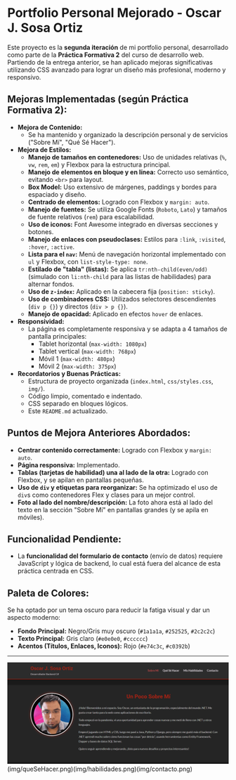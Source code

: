 # Portfolio Personal Mejorado - Oscar J. Sosa Ortiz

Este proyecto es la **segunda iteración** de mi portfolio personal, desarrollado como parte de la **Práctica Formativa 2** del curso de desarrollo web. Partiendo de la entrega anterior, se han aplicado mejoras significativas utilizando CSS avanzado para lograr un diseño más profesional, moderno y responsivo.

## Mejoras Implementadas (según Práctica Formativa 2):

*   **Mejora de Contenido:**
    *   Se ha mantenido y organizado la descripción personal y de servicios ("Sobre Mí", "Qué Sé Hacer").
*   **Mejora de Estilos:**
    *   **Manejo de tamaños en contenedores:** Uso de unidades relativas (`%`, `vw`, `rem`, `em`) y Flexbox para la estructura principal.
    *   **Manejo de elementos en bloque y en línea:** Correcto uso semántico, evitando `<br>` para layout.
    *   **Box Model:** Uso extensivo de márgenes, paddings y bordes para espaciado y diseño.
    *   **Centrado de elementos:** Logrado con Flexbox y `margin: auto`.
    *   **Manejo de fuentes:** Se utiliza Google Fonts (`Roboto`, `Lato`) y tamaños de fuente relativos (`rem`) para escalabilidad.
    *   **Uso de iconos:** Font Awesome integrado en diversas secciones y botones.
    *   **Manejo de enlaces con pseudoclases:** Estilos para `:link`, `:visited`, `:hover`, `:active`.
    *   **Lista para el `nav`:** Menú de navegación horizontal implementado con `ul` y Flexbox, con `list-style-type: none`.
    *   **Estilado de "tabla" (listas):** Se aplica `tr:nth-child(even/odd)` (simulado con `li:nth-child` para las listas de habilidades) para alternar fondos.
    *   **Uso de `z-index`:** Aplicado en la cabecera fija (`position: sticky`).
    *   **Uso de combinadores CSS:** Utilizados selectores descendientes (`div p {}`) y directos (`div > p {}`).
    *   **Manejo de opacidad:** Aplicado en efectos `hover` de enlaces.
*   **Responsividad:**
    *   La página es completamente responsiva y se adapta a 4 tamaños de pantalla principales:
        *   Tablet horizontal (`max-width: 1080px`)
        *   Tablet vertical (`max-width: 768px`)
        *   Móvil 1 (`max-width: 480px`)
        *   Móvil 2 (`max-width: 375px`)
*   **Recordatorios y Buenas Prácticas:**
    *   Estructura de proyecto organizada (`index.html`, `css/styles.css`, `img/`).
    *   Código limpio, comentado e indentado.
    *   CSS separado en bloques lógicos.
    *   Este `README.md` actualizado.

## Puntos de Mejora Anteriores Abordados:

*   **Centrar contenido correctamente:** Logrado con Flexbox y `margin: auto`.
*   **Página responsiva:** Implementado.
*   **Tablas (tarjetas de habilidad) una al lado de la otra:** Logrado con Flexbox, y se apilan en pantallas pequeñas.
*   **Uso de `div` y etiquetas para reorganizar:** Se ha optimizado el uso de `div`s como contenedores Flex y clases para un mejor control.
*   **Foto al lado del nombre/descripción:** La foto ahora está al lado del texto en la sección "Sobre Mí" en pantallas grandes (y se apila en móviles).

## Funcionalidad Pendiente:

*   La **funcionalidad del formulario de contacto** (envío de datos) requiere JavaScript y lógica de backend, lo cual está fuera del alcance de esta práctica centrada en CSS.

## Paleta de Colores:

Se ha optado por un tema oscuro para reducir la fatiga visual y dar un aspecto moderno:
*   **Fondo Principal:** Negro/Gris muy oscuro (`#1a1a1a`, `#252525`, `#2c2c2c`)
*   **Texto Principal:** Gris claro (`#e0e0e0`, `#cccccc`)
*   **Acentos (Títulos, Enlaces, Iconos):** Rojo (`#e74c3c`, `#c0392b`)

---

![Capturas de pantalla del portfolio](img/sobremi.png) (img/queSeHacer.png)(img/habilidades.png)(img/contacto.png)